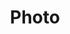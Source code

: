 ---
layout: list
title: Photo
slug: photo
menu: true
order: 1
description: >
  This is a default Photo page which is under test. > 
  순간을 기록합니다.  >
  Love every moment.  >

---